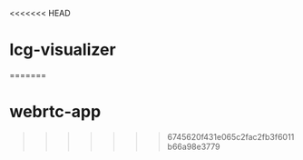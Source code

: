 <<<<<<< HEAD
# lcg-visualizer
=======
# webrtc-app
>>>>>>> 6745620f431e065c2fac2fb3f6011b66a98e3779
